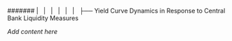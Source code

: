 ####### |   |   |   |   |   |   ├── Yield Curve Dynamics in Response to Central Bank Liquidity Measures

*Add content here*